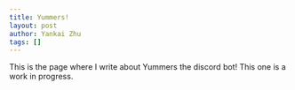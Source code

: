 ```yaml
---
title: Yummers!
layout: post
author: Yankai Zhu
tags: []
---
```


This is the page where I write about Yummers the discord bot! This one is a work in progress.